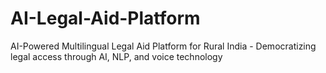 # AI-Legal-Aid-Platform
AI-Powered Multilingual Legal Aid Platform for Rural India - Democratizing legal access through AI, NLP, and voice technology
